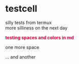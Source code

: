 # testcell
silly tests from termux  
more silliness on the next day  
<p><span style="color: #C70039"><b>testing spaces and colors in md</b></span></p>

one more space

... and another
